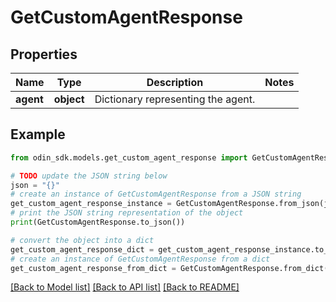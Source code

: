 # GetCustomAgentResponse


## Properties

Name | Type | Description | Notes
------------ | ------------- | ------------- | -------------
**agent** | **object** | Dictionary representing the agent. | 

## Example

```python
from odin_sdk.models.get_custom_agent_response import GetCustomAgentResponse

# TODO update the JSON string below
json = "{}"
# create an instance of GetCustomAgentResponse from a JSON string
get_custom_agent_response_instance = GetCustomAgentResponse.from_json(json)
# print the JSON string representation of the object
print(GetCustomAgentResponse.to_json())

# convert the object into a dict
get_custom_agent_response_dict = get_custom_agent_response_instance.to_dict()
# create an instance of GetCustomAgentResponse from a dict
get_custom_agent_response_from_dict = GetCustomAgentResponse.from_dict(get_custom_agent_response_dict)
```
[[Back to Model list]](../README.md#documentation-for-models) [[Back to API list]](../README.md#documentation-for-api-endpoints) [[Back to README]](../README.md)


